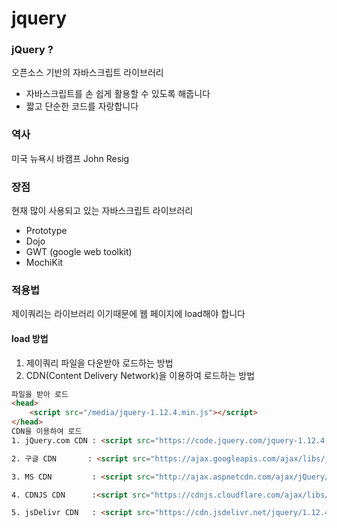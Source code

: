 # jquery

### jQuery ?
오픈소스 기반의 자바스크립트 라이브러리

* 자바스크립트를 손 쉽게 활용할 수 있도록 해줍니다
* 짧고 단순한 코드를 자랑합니다

### 역사
미국 뉴욕시 바캠프 John Resig

### 장점
현재 많이 사용되고 있는 자바스크립트 라이브러리
* Prototype
* Dojo
* GWT (google web toolkit)
* MochiKit

### 적용법
제이쿼리는 라이브러리 이기때문에 웹 페이지에 load해야 합니다
#### load 방법
1. 제이쿼리 파일을 다운받아 로드하는 방법
2. CDN(Content Delivery Network)을 이용하여 로드하는 방법
```html
파일을 받아 로드
<head>
	<script src="/media/jquery-1.12.4.min.js"></script>
</head>
CDN을 이용하여 로드
1. jQuery.com CDN : <script src="https://code.jquery.com/jquery-1.12.4.min.js"></script>

2. 구글 CDN       : <script src="https://ajax.googleapis.com/ajax/libs/jquery/1.12.4/jquery.min.js"></script>

3. MS CDN         : <script src="http://ajax.aspnetcdn.com/ajax/jQuery/jquery-1.12.4.min.js"></script>

4. CDNJS CDN	  :<script src="https://cdnjs.cloudflare.com/ajax/libs/jquery/1.12.4/jquery.min.js"></script>

5. jsDelivr CDN   : <script src="https://cdn.jsdelivr.net/jquery/1.12.4/jquery.min.js"></script>
```
